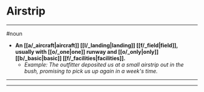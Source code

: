 # Airstrip
---
#noun
- **An [[a/_aircraft|aircraft]] [[l/_landing|landing]] [[f/_field|field]], usually with [[o/_one|one]] runway and [[o/_only|only]] [[b/_basic|basic]] [[f/_facilities|facilities]].**
	- _Example: The outfitter deposited us at a small airstrip out in the bush, promising to pick us up again in a week's time._
---
---
